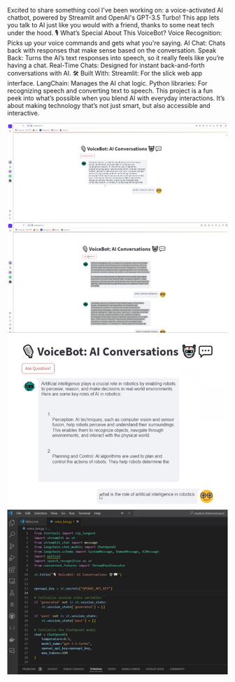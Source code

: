 Excited to share something cool I've been working on: a voice-activated AI chatbot, powered by Streamlit and OpenAI's GPT-3.5 Turbo! This app lets you talk to AI just like you would with a friend, thanks to some neat tech under the hood.
🎙️ What’s Special About This VoiceBot?
Voice Recognition: Picks up your voice commands and gets what you're saying.
AI Chat: Chats back with responses that make sense based on the conversation.
Speak Back: Turns the AI’s text responses into speech, so it really feels like you’re having a chat.
Real-Time Chats: Designed for instant back-and-forth conversations with AI.
🛠️ Built With:
Streamlit: For the slick web app interface.
LangChain: Manages the AI chat logic.
Python libraries: For recognizing speech and converting text to speech.
This project is a fun peek into what’s possible when you blend AI with everyday interactions. It’s about making technology that’s not just smart, but also accessible and interactive.



![Screenshot](Screenshot%20-1.jpg)
![Screenshot](Screenshot%20-2.jpg)
![Screenshot](Screenshot%20-3.jpg)
![Screenshot](Screenshot%20-4.jpg)
